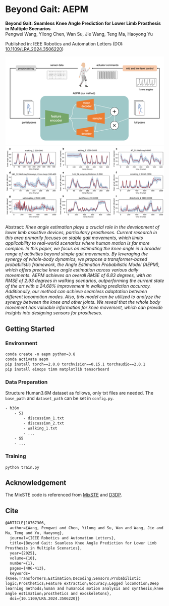# Beyond Gait: AEPM

**Beyond Gait: Seamless Knee Angle Prediction for Lower Limb Prosthesis in Multiple Scenarios**  
Pengwei Wang, Yilong Chen, Wan Su, Jie Wang, Teng Ma, Haoyong Yu

Published in: IEEE Robotics and Automation Letters (DOI: [10.1109/LRA.2024.3506220](https://doi.org/10.1109/LRA.2024.3506220))

![overview](./figs/overview.png)
![results](./figs/result.jpg)

Abstract: *Knee angle estimation plays a crucial role in the development of lower limb assistive devices, particularly prostheses. Current research in this area primarily focuses on stable gait movements, which limits applicability to real-world scenarios where human motion is far more complex. In this paper, we focus on estimating the knee angle in a broader range of activities beyond simple gait movements. By leveraging the synergy of whole-body dynamics, we propose a transformer-based probabilistic framework, the Angle Estimation Probabilistic Model (AEPM), which offers precise knee angle estimation across various daily movements. AEPM achieves an overall RMSE of 6.83 degrees, with an RMSE of 2.93 degrees in walking scenarios, outperforming the current state of the art with a 24.68\% improvement in walking prediction accuracy. Additionally, our method can achieve seamless adaptation between different locomotion modes. Also, this model can be utilized to analyze the synergy between the knee and other joints. We reveal that the whole body movement has valuable information for knee movement, which can provide insights into designing sensors for prostheses.*

## Getting Started
### Environment
```shell
conda create -n aepm python=3.8
conda activate aepm
pip install torch==2.0.0 torchvision==0.15.1 torchaudio==2.0.1
pip install einops timm matplotlib tensorboard
```

### Data Preparation
Structure Human3.6M dataset as follows, only txt files are needed. The `base_path` and `dataset_path` can be set in `config.py`.
```
- h36m
    - S1
        - discussion_1.txt
        - discussion_2.txt
        - walking_1.txt
        - ...
    - S5
    - ...
```

### Training
```shell
python train.py
```

## Acknowledgement
The MixSTE code is referenced from [MixSTE](https://github.com/JinluZhang1126/MixSTE) and [D3DP](https://github.com/paTRICK-swk/D3DP).

## Cite
```
@ARTICLE{10767306,
  author={Wang, Pengwei and Chen, Yilong and Su, Wan and Wang, Jie and Ma, Teng and Yu, Haoyong},
  journal={IEEE Robotics and Automation Letters}, 
  title={Beyond Gait: Seamless Knee Angle Prediction for Lower Limb Prosthesis in Multiple Scenarios}, 
  year={2025},
  volume={10},
  number={1},
  pages={406-413},
  keywords={Knee;Transformers;Estimation;Decoding;Sensors;Probabilistic logic;Prosthetics;Feature extraction;Accuracy;Legged locomotion;Deep learning methods;human and humanoid motion analysis and synthesis;knee angle estimation;prosthetics and exoskeletons},
  doi={10.1109/LRA.2024.3506220}}
```
